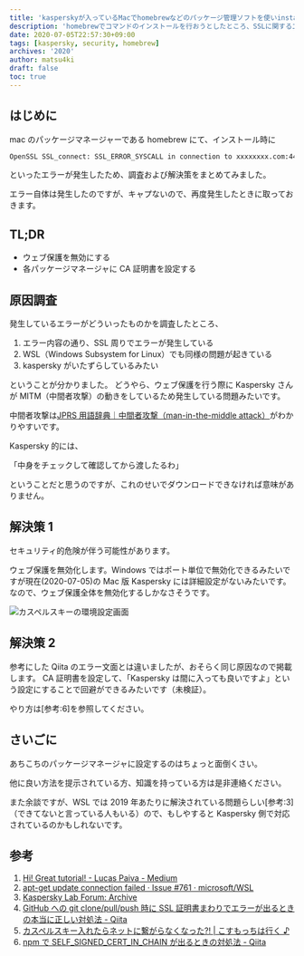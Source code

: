 ```yaml
---
title: 'kasperskyが入っているMacでhomebrewなどのパッケージ管理ソフトを使いinstallするとエラーがでる問題を解決した'
description: 'homebrewでコマンドのインストールを行おうとしたところ、SSLに関するエラーが発生しました。その問題がKasperskyのWeb保護による問題であったため、Kasperskyを無効にすることで解決する方法を行った記事となります。'
date: 2020-07-05T22:57:30+09:00
tags: [kaspersky, security, homebrew]
archives: '2020'
author: matsu4ki
draft: false
toc: true
---
```


## はじめに

mac のパッケージマネージャーである homebrew にて、インストール時に

```sh
OpenSSL SSL_connect: SSL_ERROR_SYSCALL in connection to xxxxxxxx.com:443
```

といったエラーが発生したため、調査および解決策をまとめてみました。

<div class="notification">
エラー自体は発生したのですが、キャプないので、再度発生したときに取っておきます。
</div>

## TL;DR

- ウェブ保護を無効にする
- 各パッケージマネージャに CA 証明書を設定する

## 原因調査

発生しているエラーがどういったものかを調査したところ、

1. エラー内容の通り、SSL 周りでエラーが発生している
2. WSL（Windows Subsystem for Linux）でも同様の問題が起きている
3. kaspersky がいたずらしているみたい

ということが分かりました。
どうやら、ウェブ保護を行う際に Kaspersky さんが MITM（中間者攻撃）の動きをしているため発生している問題みたいです。

中間者攻撃は[JPRS 用語辞典｜中間者攻撃（man-in-the-middle attack）](https://jprs.jp/glossary/index.php?ID=0229)がわかりやすいです。

Kaspersky 的には、

「中身をチェックして確認してから渡したるわ」

ということだと思うのですが、これのせいでダウンロードできなければ意味がありません。

## 解決策 1

<div class="notification is-warning is-light">
セキュリティ的危険が伴う可能性があります。
</div>

ウェブ保護を無効化します。Windows ではポート単位で無効化できるみたいですが現在(2020-07-05)の Mac 版 Kaspersky には詳細設定がないみたいです。なので、ウェブ保護全体を無効化するしかなさそうです。

![カスペルスキーの環境設定画面](/post/kaspersky/img/kaspersky1.png)

## 解決策 2

参考にした Qiita のエラー文面とは違いましたが、おそらく同じ原因なので掲載します。
CA 証明書を設定して、「Kaspersky は間に入っても良いですよ」という設定にすることで回避ができるみたいです（未検証）。

やり方は[参考:6]を参照してください。

## さいごに

あちこちのパッケージマネージャに設定するのはちょっと面倒くさい。

他に良い方法を提示されている方、知識を持っている方は是非連絡ください。

また余談ですが、WSL では 2019 年あたりに解決されている問題らしい[参考:3]（できてないと言っている人もいる）ので、もしやすると Kaspersky 側で対応されているのかもしれないです。

## 参考

1. [Hi! Great tutorial! - Lucas Paiva - Medium](https://medium.com/@lucs/hi-great-tutorial-91e00f6ad7eb)
2. [apt-get update connection failed · Issue #761 · microsoft/WSL](https://github.com/Microsoft/WSL/issues/761)
3. [Kaspersky Lab Forum: Archive](https://forum.kaspersky.com/index.php?/topic/395813-bash-windows-10-wsl-connection-issues/page/2/)
4. [GitHub への git clone/pull/push 時に SSL 証明書まわりでエラーが出るときの本当に正しい対処法 - Qiita](https://qiita.com/karno/items/5ad5006a4912617d2610)
5. [カスペルスキー入れたらネットに繋がらなくなった?! | こすもっちは行く ♪](http://kosumotti.blogspot.com/2015/02/blog-post.html)
6. [npm で SELF_SIGNED_CERT_IN_CHAIN が出るときの対処法 - Qiita](https://qiita.com/ASLA/items/527f5c47ae60bc51cc9a)
